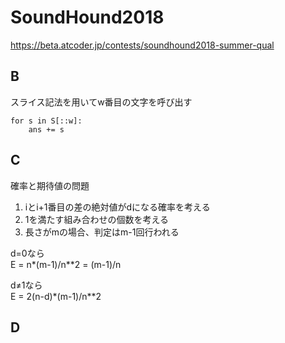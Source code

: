 # SoundHound2018
https://beta.atcoder.jp/contests/soundhound2018-summer-qual

## B
スライス記法を用いてw番目の文字を呼び出す  
```
for s in S[::w]:
	ans += s
```

## C
確率と期待値の問題  
1. iとi+1番目の差の絶対値がdになる確率を考える
2. 1を満たす組み合わせの個数を考える  
3. 長さがmの場合、判定はm-1回行われる

d=0なら  
E = n*(m-1)/n**2 = (m-1)/n

d≠1なら  
E = 2(n-d)*(m-1)/n**2  

## D
